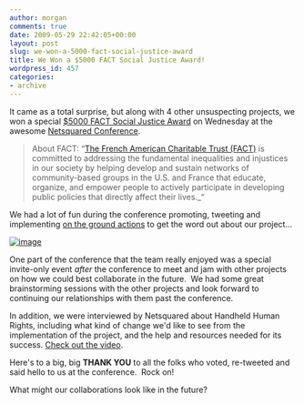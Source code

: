 ```yaml
---
author: morgan
comments: true
date: 2009-05-29 22:42:05+00:00
layout: post
slug: we-won-a-5000-fact-social-justice-award
title: We Won a $5000 FACT Social Justice Award!
wordpress_id: 457
categories:
- archive
---
```


It came as a total surprise, but along with 4 other unsuspecting projects, we won a special [$5000 FACT Social Justice Award](http://www.netsquared.org/blog/amy-sample-ward/fact-social-justice-award-winners-announced-n2y4) on Wednesday at the awesome [Netsquared Conference](http://www.netsquared.org/conference/n2y4).


> 

> 
> About FACT: “[The French American Charitable Trust (FACT)](http://www.factservices.org/) is committed to addressing the fundamental inequalities and injustices in our society by helping develop and sustain networks of community-based groups in the U.S. and France that educate, organize, and empower people to actively participate in developing public policies that directly affect their lives._“
> 
> 





We had a lot of fun during the conference promoting, tweeting and implementing [on the ground actions](../2009/05/27/4-reasons-to-vote-for-handheld-human-rights-at-netsquared/) to get the word out about our project...




[![image](https://s3.amazonaws.com/digidem-www/wp-content/uploads/2009/05/photo3-225x300.jpg)](https://s3.amazonaws.com/digidem-www/wp-content/uploads/2009/05/photo3.jpg)




One part of the conference that the team really enjoyed was a special invite-only event *after* the conference to meet and jam with other projects on how we could best collaborate in the future.  We had some great brainstorming sessions with the other projects and look forward to continuing our relationships with them past the conference.




In addition, we were interviewed by Netsquared about Handheld Human Rights, including what kind of change we'd like to see from the implementation of the project, and the help and resources needed for its success. [Check out the video](http://www.youtube.com/watch?v=h1JelWHtV0U).




Here's to a big, big **THANK YOU** to all the folks who voted, re-tweeted and said hello to us at the conference.  Rock on!



What might our collaborations look like in the future?